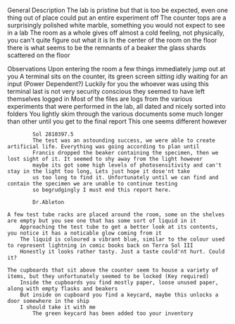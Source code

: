 General Description
    The lab is pristine but that is too be expected, even one thing out of place could put an entire experiment off
    The counter tops are a surprisingly polished white marble, something you would not expect to see in a lab
    The room as a whole gives off almost a cold feeling, not physically, you can't quite figure out what it is
    In the center of the room on the floor there is what seems to be the remnants of a beaker the glass shards scattered on the floor



Observations
    Upon entering the room a few things immediately jump out at you
    A terminal sits on the counter, its green screen sitting idly waiting for an input (Power Dependent?)
        Luckily for you the whoever was using this terminal last is not very security conscious they seemed to have left themselves logged in
        Most of the files are logs from the various experiments that were performed in the lab, all dated and nicely sorted into folders
        You lightly skim through the various documents some much longer than other until you get to the final report
        This one seems different however

            Sol 2810397.5
            The test was an astounding success, we were able to create artificial life. Everything was going according to plan until
            Francis dropped the beaker containing the specimen, then we lost sight of it. It seemed to shy away from the light however
            maybe its got some high levels of photosensitivity and can't stay in the light too long, Lets just hope it dose'nt take
            us too long to find it. Unfortunately until we can find and contain the specimen we are unable to continue testing
            so begrudgingly I must end this report here.

            Dr.Ableton

    A few test tube racks are placed around the room, some on the shelves are empty but you see one that has some sort of liquid in it
        Approaching the test tube to get a better look at its contents, you notice it has a noticable glow coming from it
        The liquid is coloured a vibrant blue, similar to the colour used to represent lightning in comic books back on Terra Sol III
        Honestly it looks rather tasty. Just a taste could'nt hurt. Could it?
    
    The cupboards that sit above the counter seem to house a variety of items, but they unfortunately seemed to be locked (Key required)
        Inside the cupboards you find mostly paper, loose unused paper, along with empty flasks and beakers
        But inside on cupboard you find a keycard, maybe this unlocks a door somewhere in the ship
        I should take it with me
            The green keycard has been added too your inventory

